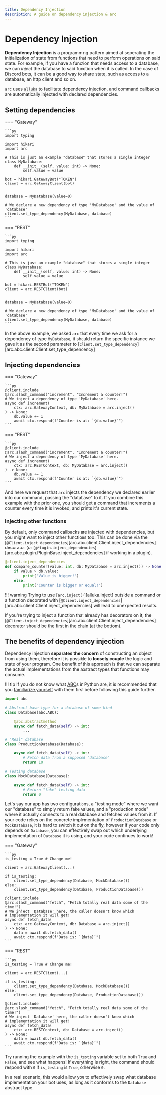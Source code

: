 ```yaml
---
title: Dependency Injection
description: A guide on dependency injection & arc
---
```


# Dependency Injection

**Dependency Injection** is a programming pattern aimed at seperating the initialization of state from functions that need to perform operations on said state. For example, if you have a function that needs access to a database, we can *inject* the database to said function when it is called. In the case of Discord bots, it can be a good way to share state, such as access to a database, an http client and so on.

`arc` uses [`alluka`](https://alluka.cursed.solutions/usage/) to facilitate dependency injection, and command callbacks are automatically injected with declared dependencies.

## Setting dependencies

=== "Gateway"

    ```py
    import typing

    import hikari
    import arc

    # This is just an example "database" that stores a single integer
    class MyDatabase:
        def __init__(self, value: int) -> None:
            self.value = value

    bot = hikari.GatewayBot("TOKEN")
    client = arc.GatewayClient(bot)


    database = MyDatabase(value=0)

    # We declare a new dependency of type 'MyDatabase' and the value of 'database'
    client.set_type_dependency(MyDatabase, database)
    ```

=== "REST"

    ```py
    import typing

    import hikari
    import arc

    # This is just an example "database" that stores a single integer
    class MyDatabase:
        def __init__(self, value: int) -> None:
            self.value = value

    bot = hikari.RESTBot("TOKEN")
    client = arc.RESTClient(bot)


    database = MyDatabase(value=0)

    # We declare a new dependency of type 'MyDatabase' and the value of 'database'
    client.set_type_dependency(MyDatabase, database)
    ```

In the above example, we asked `arc` that every time we ask for a dependency of type `MyDatabase`, it should return the specific instance we gave it as the second parameter to [`Client.set_type_dependency`][arc.abc.client.Client.set_type_dependency]

## Injecting dependencies

=== "Gateway"

    ```py
    @client.include
    @arc.slash_command("increment", "Increment a counter!")
    # We inject a dependency of type 'MyDatabase' here.
    async def increment(
        ctx: arc.GatewayContext, db: MyDatabase = arc.inject()
    ) -> None:
        db.value += 1
        await ctx.respond(f"Counter is at: `{db.value}`")
    ```

=== "REST"

    ```py
    @client.include
    @arc.slash_command("increment", "Increment a counter!")
    # We inject a dependency of type 'MyDatabase' here.
    async def increment(
        ctx: arc.RESTContext, db: MyDatabase = arc.inject()
    ) -> None:
        db.value += 1
        await ctx.respond(f"Counter is at: `{db.value}`")
    ```

And here we request that `arc` injects the dependency we declared earlier into our command, passing the "database" to it. If you combine this example with the prior one, you should get a command that increments a counter every time it is invoked, and prints it's current state.

### Injecting other functions

By default, only command callbacks are injected with dependencies, but you might want to inject other functions too. This can be done via the [`@Client.inject_dependencies`][arc.abc.client.Client.inject_dependencies] decorator (or [`@Plugin.inject_dependencies`][arc.abc.plugin.PluginBase.inject_dependencies] if working in a plugin).

```py
@client.inject_dependencies
def compare_counter(value: int, db: MyDatabase = arc.inject()) -> None:
    if value > db.value:
        print("Value is bigger!")
    else:
        print("Counter is bigger or equal!")
```

!!! warning
    Trying to use [`arc.inject()`][alluka.inject] outside a command or a function decorated with [`@Client.inject_dependencies`][arc.abc.client.Client.inject_dependencies] will lead to unexpected results.

If you're trying to inject a function that already has decorators on it, the [`@Client.inject_dependencies`][arc.abc.client.Client.inject_dependencies] decorator should be the first in the chain (at the bottom).

## The benefits of dependency injection

Dependency injection **separates the concern** of constructing an object from using them, therefore it is possible to **loosely couple** the logic and state of your program. One benefit of this approach is that we can separate the actual implementations from the abstract types that functions may consume.

!!! tip
    If you do not know what [ABC](https://docs.python.org/3/glossary.html#term-abstract-base-class "Abstract Base Class")s in Python are, it is recommended that you [familiarize yourself](https://docs.python.org/3/library/abc.html) with them first before following this guide further.

```py
import abc

# Abstract base type for a database of some kind
class Database(abc.ABC):

    @abc.abstractmethod
    async def fetch_data(self) -> int:
        ...

# "Real" database
class ProductionDatabase(Database):

    async def fetch_data(self) -> int:
        # Fetch data from a supposed "database"
        return 10

# Testing database
class MockDatabase(Database):

    async def fetch_data(self) -> int:
        # Return "fake" testing data
        return 0
```

Let's say our app has two configurations, a "testing mode" where we want our "database" to simply return fake values, and a "production mode" where it actually connects to a real database and fetches values from it. If your code relies on the concrete implementation of `ProductionDatabase` or `MockDatabase`, it is hard to switch it out on the fly, however if your code only depends on `Database`, you can effectively swap out which underlying implementation of `Database` it is using, and your code continues to work!

=== "Gateway"

    ```py
    is_testing = True # Change me!

    client = arc.GatewayClient(...)

    if is_testing:
        client.set_type_dependency(Database, MockDatabase())
    else:
        client.set_type_dependency(Database, ProductionDatabase())

    @client.include
    @arc.slash_command("fetch", "Fetch totally real data some of the time!")
    # We inject 'Database' here, the caller doesn't know which
    # implementation it will get!
    async def fetch_data(
        ctx: arc.GatewayContext, db: Database = arc.inject()
    ) -> None:
        data = await db.fetch_data()
        await ctx.respond(f"Data is: `{data}`")
    ```

=== "REST"

    ```py
    is_testing = True # Change me!

    client = arc.RESTClient(...)

    if is_testing:
        client.set_type_dependency(Database, MockDatabase())
    else:
        client.set_type_dependency(Database, ProductionDatabase())

    @client.include
    @arc.slash_command("fetch", "Fetch totally real data some of the time!")
    # We inject 'Database' here, the caller doesn't know which
    # implementation it will get!
    async def fetch_data(
        ctx: arc.RESTContext, db: Database = arc.inject()
    ) -> None:
        data = await db.fetch_data()
        await ctx.respond(f"Data is: `{data}`")
    ```

Try running the example with the `is_testing` variable set to both `True` and `False`, and see what happens! If everything is right, the command should respond with `0` if `is_testing` is `True`, otherwise `0`.

In a real scenario, this would allow you to effectively swap what database implementation your bot uses, as long as it conforms to the `Database` abstract type.
